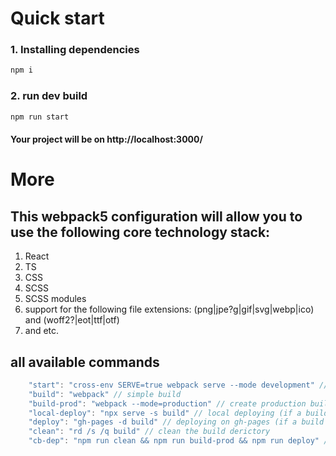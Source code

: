 # Quick start
### 1. Installing dependencies
```js
npm i
```
### 2. run dev build
```js
npm run start
```
#### Your project will be on http://localhost:3000/

# More
## This webpack5 configuration will allow you to use the following core technology stack:
1. React
1. TS
1. CSS
1. SCSS
1. SCSS modules
1. support for the following file extensions:
(png|jpe?g|gif|svg|webp|ico) and (woff2?|eot|ttf|otf)
1. and etc.

## all available commands
```js
    "start": "cross-env SERVE=true webpack serve --mode development" // run dev-server
    "build": "webpack" // simple build
    "build-prod": "webpack --mode=production" // create production build
    "local-deploy": "npx serve -s build" // local deploying (if a build was previously made)
    "deploy": "gh-pages -d build" // deploying on gh-pages (if a build was previously made)
    "clean": "rd /s /q build" // clean the build derictory
    "cb-dep": "npm run clean && npm run build-prod && npm run deploy" // clean ./build -> create production build -> deploy on gh-pages
```
